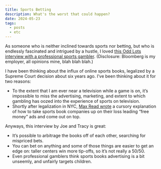 ```yaml
---
title: Sports Betting
description: What's the worst that could happen?
date: 2024-05-23
tags:
  - posts
  - etc
---
```


As someone who is neither inclined towards sports nor betting, but who is endlessly fascinated and intrigued by a hustle, I loved [this Odd Lots interview with a professional sports gambler](https://omny.fm/shows/odd-lots/how-a-professional-sports-bettor-really-makes-mone). (Disclosure: Bloomberg is my employer, all opinions mine, blah blah blah.)

I have been thinking about the influx of online sports books, legalized by a Supreme Court decision about six years ago. I’ve been thinking about it for two reasons:
- To the extent that I am ever near a television while a game is on, it’s impossible to miss the advertising, marketing, and extent to which gambling has oozed into the experience of sports on television. 
- Shortly after legalization in NYC, [Max Read wrote](https://maxread.substack.com/p/i-made-3000-gambling-from-home) a cursory explanation of how to take sports book companies up on their loss leading “free money” ads and come out on top. 

Anyways, this interview by Joe and Tracy is great:
- It’s possible to arbitrage the books off of each other, searching for mispriced bets. 
- You can bet on anything and some of those things are easier to get an edge on: taller centers win more tip-offs, so it’s not really a 50/50. 
- Even professional gamblers think sports books advertising is a bit unseemly, and unfairly targets children. 